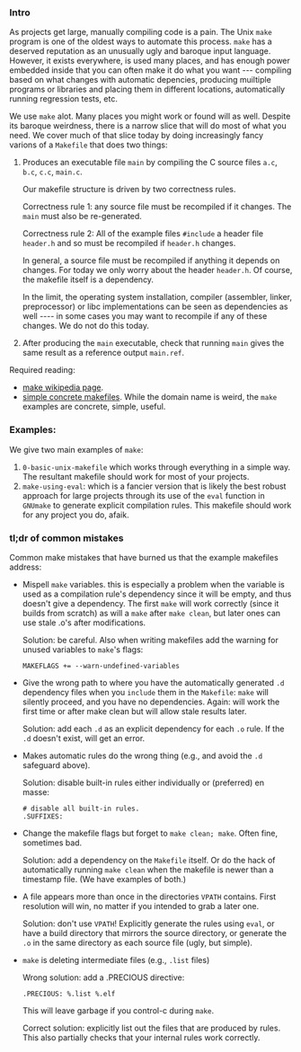 ### Intro

As projects get large, manually compiling code is a pain.   The Unix
`make` program is one of the oldest ways to automate this process.
`make` has a deserved reputation as an unusually ugly and baroque
input language.  However, it exists everywhere, is used many places,
and has enough power embedded inside that you can often make it do what
you want --- compiling based on what changes with automatic depencies,
producing muiltiple programs or libraries and placing them in
different locations, automatically running regression tests, etc.

We use `make` alot.  Many places you might work or found will as well.
Despite its baroque weirdness, there is a narrow  slice that will do
most of what you need.  We cover much of that slice today by doing
increasingly fancy varions of a `Makefile` that does two things:

  1. Produces an executable file `main` by compiling the C source
     files `a.c`, `b.c`, `c.c`, `main.c`.

     Our makefile structure is driven by two correctness rules.

     Correctness rule 1: any source file must be recompiled if
     it changes.  The `main` must also be re-generated.
  
     Correctness rule 2: All of the example files `#include` a header file
     `header.h` and so must be recompiled if `header.h` changes.

     In general, a source file must be recompiled if anything it depends
     on changes.  For today we only worry about the header `header.h`.
     Of course, the makefile itself is a dependency.  

     In the limit, the operating system installation, compiler
     (assembler, linker, preprocessor) or libc implementations can be
     seen as dependencies as well ---- in some cases you may want to
     recompile if any of these changes.  We do not do this today.

  2. After producing the `main` executable, check that running `main`
     gives the same result as a reference output `main.ref`.

Required reading:
  - [make wikipedia page](https://en.wikipedia.org/wiki/Make_(software)).
  - [simple concrete makefiles](http://nuclear.mutantstargoat.com/articles/make/).
    While the domain name is weird, the `make` examples are concrete,
    simple, useful.

### Examples:

We give two main examples of `make`:
  1. `0-basic-unix-makefile` which works through everything
     in a simple way.  The resultant makefile should work
     for most of your projects.
  2. `make-using-eval`: which is a fancier version that is
      likely the best robust approach for large projects through
      its use of the `eval` function in `GNUmake` to generate
      explicit compilation rules.  This makefile should work
      for any project you do, afaik. 

### tl;dr of common mistakes

Common make mistakes that have burned us that the example
makefiles address:

  - Mispell `make` variables.  this is especially a problem when the
    variable is used as a compilation rule's dependency since it will
    be empty, and thus doesn't give a dependency.  The first `make` will
    work correctly (since it builds from scratch) as will a `make` after
    `make clean`, but later ones can use stale .o's after modifications.

    Solution: be careful.  Also when writing makefiles add the warning
    for unused variables to `make`'s flags:

        MAKEFLAGS += --warn-undefined-variables

  - Give the wrong path to where you have the automatically
    generated `.d` dependency files when you `include` them in
    the `Makefile`: `make` will silently proceed, and you have no
    dependencies.  Again: will work the first time or after make clean
    but will allow stale results later.

    Solution: add each `.d` as an explicit dependency for each `.o` rule.
    If the `.d` doesn't exist, will get an error.

  - Makes automatic rules do the wrong thing (e.g., and avoid the 
    `.d` safeguard above).

    Solution: disable built-in rules either individually or
    (preferred) en masse:
    
        # disable all built-in rules.
        .SUFFIXES:

  - Change the makefile flags but forget to `make clean; make`.
    Often fine, sometimes bad.  

    Solution: add a dependency on the `Makefile` itself.  Or do the hack
    of automatically running `make clean` when the makefile is newer
    than a timestamp file.  (We have examples of both.)

  - A file appears more than once in the directories `VPATH` contains.
    First resolution will win, no matter if you intended to grab a
    later one.

    Solution: don't use `VPATH`!  Explicitly generate the rules using
    `eval`, or have a build directory that mirrors the source directory,
    or generate the `.o` in the same directory as each source file (ugly,
    but simple).

  - `make` is deleting intermediate files (e.g., `.list` files)

    Wrong solution: add a .PRECIOUS directive:

        .PRECIOUS: %.list %.elf 

    This will leave garbage if you control-c during `make`.

    Correct solution: explicitly list out the files that are produced
    by rules.  This also partially checks that your internal rules
    work correctly.
